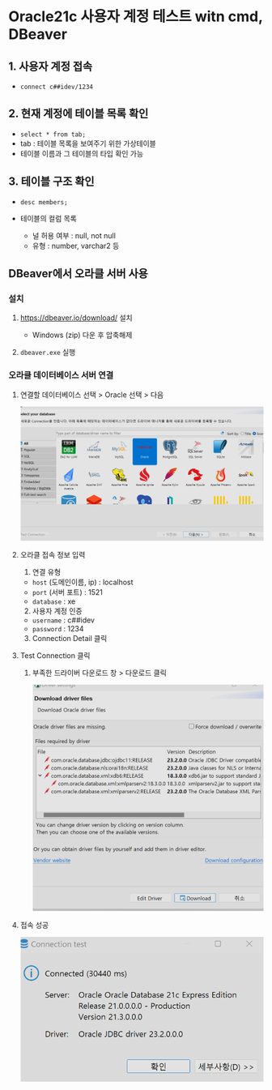 # Oracle21c 사용자 계정 테스트 witn cmd, DBeaver

## 1. 사용자 계정 접속 
- `connect c##idev/1234`

## 2. 현재 계정에 테이블 목록 확인
- `select * from tab;`
- tab : 테이블 목록을 보여주기 위한 가상테이블
- 테이블 이름과 그 테이블의 타입 확인 가능

## 3. 테이블 구조 확인
- `desc members;`

- 테이블의 컬럼 목록
    -  널 허용 여부 : null, not null
    -  유형 : number, varchar2 등

## DBeaver에서 오라클 서버 사용
### 설치
1. https://dbeaver.io/download/ 설치 
    - Windows (zip) 다운 후 압축해제

1. `dbeaver.exe` 실행

### 오라클 데이터베이스 서버 연결
1. 연결할 데이터베이스 선택 > Oracle 선택 > 다음

    ![alt text](image-6.png)

1. 오라클 접속 정보 입력
    1. 연결 유형
    - `host` (도메인이름, ip) : localhost
    - `port` (서버 포트) : 1521 
    -  `database`  : xe
    2. 사용자 계정 인증
    - `username` : c##idev
    - `password` : 1234
    3. Connection Detail 클릭

1. Test Connection 클릭
    1. 부족한 드라이버 다운로드 창 > 다운로드 클릭
        
        ![alt text](image-7.png)

1. 접속 성공
        
    ![alt text](image-8.png)